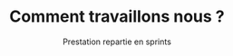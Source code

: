 ---
title: Comment travaillons nous ?
subtitle: Prestation repartie en sprints
description: Lorem ipsum dolor sit amet, consectetur adipiscing elit. Phasellus lcil. cidunt ante. Nam blandit sem turpis, ac lacinia libero mattis id. Fusce ac consectetur est, at ullamcorper lorem. Aliquam erat volutpat. Suspendisse eu erat laoreet, sagittis lectus vel, tempor tellus. Aliquam consectetur nec libero et blandit. Pellentesque finibus vitae enim in efficitur. Aliquam pretium, diam ut scelerisque mollis, metus libero iaculis felis, vel commodo nunc magna vitae felis. Mauris molestie turpis ac erat lobortis fermentum. Duis interdum aliquam nisi.  Plus qu'une solution unique, nous proposons une <b>équipe de talents</b> en data science et développement informatique prête à réfléchir avec vous et développer un produit qui s'adapte parfaitement à votre contexte.
category: presentation
subcategory: pme
layout: presentation
pic: /img/poc-pink.jpg
---